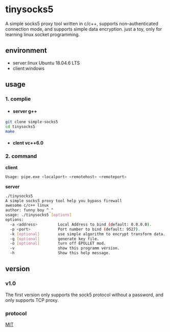 # tinysocks5
A simple socks5 proxy tool written in c/c++, supports non-authenticated connection mode, and supports simple data encryption.
just a toy, only for learning linux socket programming.

## environment
- server:linux Ubuntu 18.04.6 LTS
- client:windows

## usage
### 1. complie
- #### server g++
```bash
git clone simple-socks5
cd tinysocks5
make
```
- #### clent vc++6.0

### 2. command

**client**

```bash
Usage: pipe.exe <localport> <remotehost> <remoteport>
```
**server**
```bash
./tinysocks5 
A simple socks5 proxy tool help you bypass firewall
awesome c/c++ linux
author: funny boy ^_^
usage: ./tinysocks5 [options]
options: 
  -a <address>         Local Address to bind (default: 0.0.0.0).
  -p <port>            Port number to bind (default: 9527).
  -k [optional]        use simple algorithm to encrypt transform data.
  -g [optional]        generate key file.
  -o [optional]        turn off EPOLLET mod.
  -v                   show this programm version.
  -h                   Show this help message.

```
## version
### v1.0
The first version only supports the sock5 protocol without a password, and only supports TCP proxy.

### protocol
[MIT](https://github.com/GadyPu/simple-socks5/blob/master/LICENSE)
